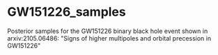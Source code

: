 # GW151226_samples
Posterior samples for the GW151226 binary black hole event shown in arxiv:2105.06486: "Signs of higher multipoles and orbital precession in GW151226"
